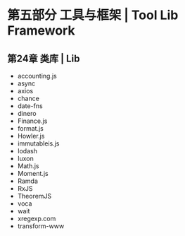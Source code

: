 # 第五部分 工具与框架  |  Tool Lib Framework

## 第24章 类库   |   Lib

- accounting.js
- async
- axios
- chance
- date-fns
- dinero
- Finance.js
- format.js
- Howler.js
- immutableis.js
- lodash
- luxon
- Math.js
- Moment.js
- Ramda
- RxJS
- TheoremJS
- voca
- wait
- xregexp.com
- transform-www

